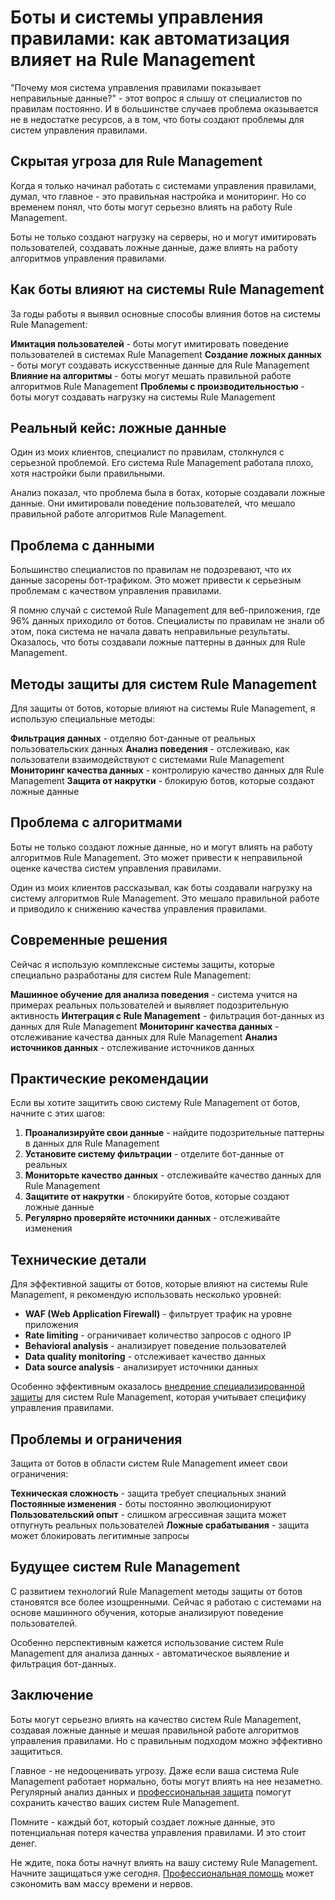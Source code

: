 ﻿# Боты и системы управления правилами: как автоматизация влияет на Rule Management

"Почему моя система управления правилами показывает неправильные данные?" - этот вопрос я слышу от специалистов по правилам постоянно. И в большинстве случаев проблема оказывается не в недостатке ресурсов, а в том, что боты создают проблемы для систем управления правилами.

## Скрытая угроза для Rule Management

Когда я только начинал работать с системами управления правилами, думал, что главное - это правильная настройка и мониторинг. Но со временем понял, что боты могут серьезно влиять на работу Rule Management.

Боты не только создают нагрузку на серверы, но и могут имитировать пользователей, создавать ложные данные, даже влиять на работу алгоритмов управления правилами.

## Как боты влияют на системы Rule Management

За годы работы я выявил основные способы влияния ботов на системы Rule Management:

**Имитация пользователей** - боты могут имитировать поведение пользователей в системах Rule Management
**Создание ложных данных** - боты могут создавать искусственные данные для Rule Management
**Влияние на алгоритмы** - боты могут мешать правильной работе алгоритмов Rule Management
**Проблемы с производительностью** - боты могут создавать нагрузку на системы Rule Management

## Реальный кейс: ложные данные

Один из моих клиентов, специалист по правилам, столкнулся с серьезной проблемой. Его система Rule Management работала плохо, хотя настройки были правильными.

Анализ показал, что проблема была в ботах, которые создавали ложные данные. Они имитировали поведение пользователей, что мешало правильной работе алгоритмов Rule Management.

## Проблема с данными

Большинство специалистов по правилам не подозревают, что их данные засорены бот-трафиком. Это может привести к серьезным проблемам с качеством управления правилами.

Я помню случай с системой Rule Management для веб-приложения, где 96% данных приходило от ботов. Специалисты по правилам не знали об этом, пока система не начала давать неправильные результаты. Оказалось, что боты создавали ложные паттерны в данных для Rule Management.

## Методы защиты для систем Rule Management

Для защиты от ботов, которые влияют на системы Rule Management, я использую специальные методы:

**Фильтрация данных** - отделяю бот-данные от реальных пользовательских данных
**Анализ поведения** - отслеживаю, как пользователи взаимодействуют с системами Rule Management
**Мониторинг качества данных** - контролирую качество данных для Rule Management
**Защита от накрутки** - блокирую ботов, которые создают ложные данные

## Проблема с алгоритмами

Боты не только создают ложные данные, но и могут влиять на работу алгоритмов Rule Management. Это может привести к неправильной оценке качества систем управления правилами.

Один из моих клиентов рассказывал, как боты создавали нагрузку на систему алгоритмов Rule Management. Это мешало правильной работе и приводило к снижению качества управления правилами.

## Современные решения

Сейчас я использую комплексные системы защиты, которые специально разработаны для систем Rule Management:

**Машинное обучение для анализа поведения** - система учится на примерах реальных пользователей и выявляет подозрительную активность
**Интеграция с Rule Management** - фильтрация бот-данных из данных для Rule Management
**Мониторинг качества данных** - отслеживание качества данных для Rule Management
**Анализ источников данных** - отслеживание источников данных

## Практические рекомендации

Если вы хотите защитить свою систему Rule Management от ботов, начните с этих шагов:

1. **Проанализируйте свои данные** - найдите подозрительные паттерны в данных для Rule Management
2. **Установите систему фильтрации** - отделите бот-данные от реальных
3. **Мониторьте качество данных** - отслеживайте качество данных для Rule Management
4. **Защитите от накрутки** - блокируйте ботов, которые создают ложные данные
5. **Регулярно проверяйте источники данных** - отслеживайте изменения

## Технические детали

Для эффективной защиты от ботов, которые влияют на системы Rule Management, я рекомендую использовать несколько уровней:

- **WAF (Web Application Firewall)** - фильтрует трафик на уровне приложения
- **Rate limiting** - ограничивает количество запросов с одного IP
- **Behavioral analysis** - анализирует поведение пользователей
- **Data quality monitoring** - отслеживает качество данных
- **Data source analysis** - анализирует источники данных

Особенно эффективным оказалось [внедрение специализированной защиты](https://progaem.com/ustanovka-antibota-usluga-po-zashhite-ot-botov-vashih-sajtov-na-razlichnyh-cms-sistemah.html) для систем Rule Management, которая учитывает специфику управления правилами.

## Проблемы и ограничения

Защита от ботов в области систем Rule Management имеет свои ограничения:

**Техническая сложность** - защита требует специальных знаний
**Постоянные изменения** - боты постоянно эволюционируют
**Пользовательский опыт** - слишком агрессивная защита может отпугнуть реальных пользователей
**Ложные срабатывания** - защита может блокировать легитимные запросы

## Будущее систем Rule Management

С развитием технологий Rule Management методы защиты от ботов становятся все более изощренными. Сейчас я работаю с системами на основе машинного обучения, которые анализируют поведение пользователей.

Особенно перспективным кажется использование систем Rule Management для анализа данных - автоматическое выявление и фильтрация бот-данных.

## Заключение

Боты могут серьезно влиять на качество систем Rule Management, создавая ложные данные и мешая правильной работе алгоритмов управления правилами. Но с правильным подходом можно эффективно защититься.

Главное - не недооценивать угрозу. Даже если ваша система Rule Management работает нормально, боты могут влиять на нее незаметно. Регулярный анализ данных и [профессиональная защита](https://progaem.com/ustanovka-antibota-usluga-po-zashhite-ot-botov-vashih-sajtov-na-razlichnyh-cms-sistemah.html) помогут сохранить качество ваших систем Rule Management.

Помните - каждый бот, который создает ложные данные, это потенциальная потеря качества управления правилами. И это стоит денег.

Не ждите, пока боты начнут влиять на вашу систему Rule Management. Начните защищаться уже сегодня. [Профессиональная помощь](https://progaem.com/ustanovka-antibota-usluga-po-zashhite-ot-botov-vashih-sajtov-na-razlichnyh-cms-sistemah.html) может сэкономить вам массу времени и нервов.
